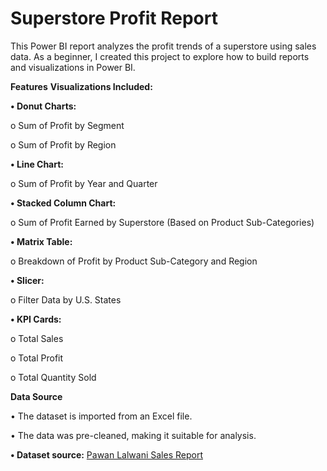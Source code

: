 # Superstore Profit Report
This Power BI report analyzes the profit trends of a superstore using sales data. As a beginner, I created this project to explore how to build reports and visualizations in Power BI.



**Features**
**Visualizations Included:**

**•	Donut Charts:**

o	Sum of Profit by Segment

o	Sum of Profit by Region

**•	Line Chart:** 

o	Sum of Profit by Year and Quarter

**•	Stacked Column Chart:**

o	Sum of Profit Earned by Superstore (Based on Product Sub-Categories)

**•	Matrix Table:**

o	Breakdown of Profit by Product Sub-Category and Region

**•	Slicer:** 

o	Filter Data by U.S. States

**•	KPI Cards:** 

o	Total Sales

o	Total Profit

o	Total Quantity Sold



**Data Source**

•	The dataset is imported from an Excel file.

•	The data was pre-cleaned, making it suitable for analysis.

**•	Dataset source:** [Pawan Lalwani Sales Report](https://codolog.in/pawan-lalwani-sales-report-in-power-bi/?i=1)  



